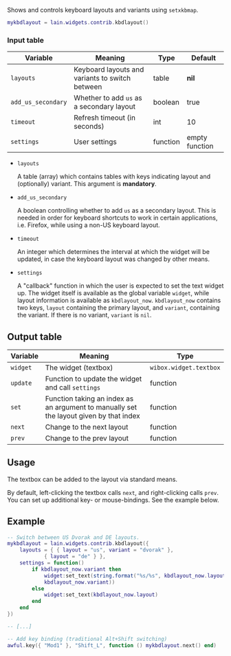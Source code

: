 Shows and controls keyboard layouts and variants using `setxkbmap`.

```lua
mykbdlayout = lain.widgets.contrib.kbdlayout()
```

### Input table

Variable | Meaning | Type | Default
--- | --- | --- | ---
`layouts` | Keyboard layouts and variants to switch between | table | **nil**
`add_us_secondary` | Whether to add `us` as a secondary layout | boolean | true
`timeout` | Refresh timeout (in seconds) | int | 10
`settings` | User settings | function | empty function

- `layouts`

    A table (array) which contains tables with keys indicating layout and (optionally) variant. This argument is **mandatory**.

- `add_us_secondary`

    A boolean controlling whether to add `us` as a secondary layout. This is needed in order for keyboard shortcuts to work in certain applications, i.e. Firefox, while using a non-US keyboard layout.

- `timeout`

    An integer which determines the interval at which the widget will be updated, in case the keyboard layout was changed by other means.

- `settings`

    A "callback" function in which the user is expected to set the text widget up. The widget itself is available as the global variable `widget`, while layout information is available as `kbdlayout_now`. `kbdlayout_now` contains two keys, `layout` containing the primary layout, and `variant`, containing the variant. If there is no variant, `variant` is `nil`.

## Output table

Variable | Meaning | Type
--- | --- | ---
`widget` | The widget (textbox) | `wibox.widget.textbox`
`update` | Function to update the widget and call `settings` | function
`set` | Function taking an index as an argument to manually set the layout given by that index | function
`next` | Change to the next layout | function
`prev` | Change to the prev layout | function

## Usage

The textbox can be added to the layout via standard means.

By default, left-clicking the textbox calls `next`, and right-clicking calls `prev`. You can set up additional key- or mouse-bindings. See the example below.

## Example

```lua
-- Switch between US Dvorak and DE layouts.
mykbdlayout = lain.widgets.contrib.kbdlayout({
    layouts = { { layout = "us", variant = "dvorak" },
	        { layout = "de" } },
    settings = function()
        if kbdlayout_now.variant then
            widget:set_text(string.format("%s/%s", kbdlayout_now.layout,
            kbdlayout_now.variant))
        else
            widget:set_text(kbdlayout_now.layout)
        end
    end
})

-- [...]

-- Add key binding (traditional Alt+Shift switching)
awful.key({ "Mod1" }, "Shift_L", function () mykbdlayout.next() end)
```
